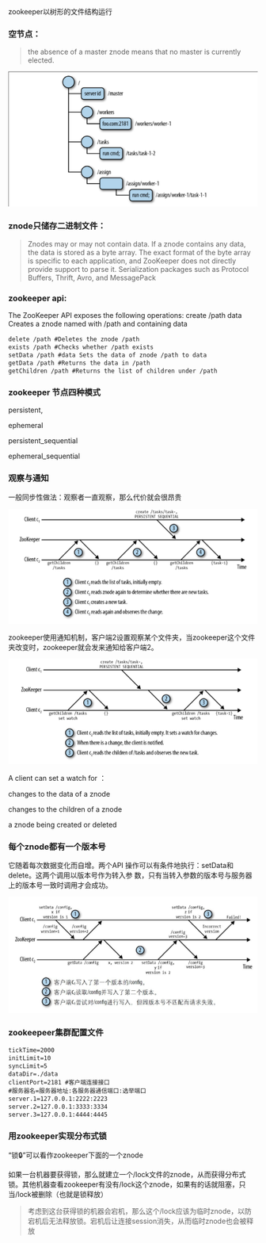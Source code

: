 zookeeper以树形的文件结构运行

### 空节点：

> the absence of a master znode means that no master is currently elected.

![](Allpic/1566618944600.png)



### znode只储存二进制文件：

>  Znodes may or may not contain data. If a znode contains any data, the data is stored as a byte array. The exact format of the byte array is specific to each application, and ZooKeeper does not directly provide support to parse it. Serialization packages such as Protocol Buffers, Thrift, Avro, and MessagePack 

### zookeeper api:

The ZooKeeper API exposes the following operations: create /path data Creates a znode named with /path and containing data

```shell
delete /path #Deletes the znode /path
exists /path #Checks whether /path exists
setData /path #data Sets the data of znode /path to data
getData /path #Returns the data in /path
getChildren /path #Returns the list of children under /path
```

### zookeeper 节点四种模式

 persistent,

ephemeral

 persistent_sequential

 ephemeral_sequential

### 观察与通知

一般同步性做法：观察者一直观察，那么代价就会很昂贵

![](Allpic/1566620355581.png)

zookeeper使用通知机制，客户端2设置观察某个文件夹，当zookeeper这个文件夹改变时，zookeeper就会发来通知给客户端2。

![](Allpic/1566620431929.png)

 A client can set a watch for ：

changes to the data of a znode

changes to the children of a znode

a znode being created or deleted



### 每个znode都有一个版本号

它随着每次数据变化⽽⾃增。两个API 操作可以有条件地执行：setData和delete。这两个调⽤以版本号作为转⼊参 数，只有当转⼊参数的版本号与服务器上的版本号⼀致时调⽤才会成功。 

![](Allpic/1566621621888.png)



### zookeepeer集群配置文件

```shell
tickTime=2000 
initLimit=10 
syncLimit=5 
dataDir=./data 
clientPort=2181 #客户端连接接口
#服务器名=服务器地址:各服务器通信端口:选举端口
server.1=127.0.0.1:2222:2223 
server.2=127.0.0.1:3333:3334 
server.3=127.0.0.1:4444:4445

```



### 用zookeeper实现分布式锁

“锁🔒”可以看作zookeeper下面的一个znode

如果一台机器要获得锁，那么就建立一个/lock文件的znode，从而获得分布式锁。其他机器查看zookeeper有没有/lock这个znode，如果有的话就阻塞，只当/lock被删除（也就是锁释放）

> 考虑到这台获得锁的机器会宕机，那么这个/lock应该为临时znode，以防宕机后无法释放锁。宕机后让连接session消失，从而临时znode也会被释放